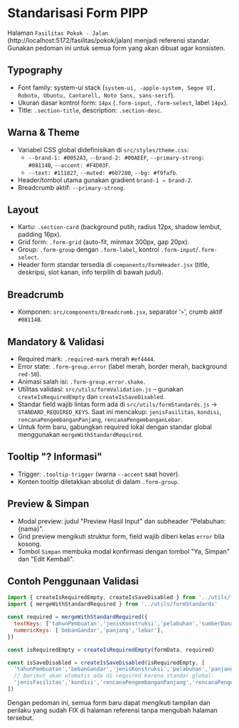 # Standarisasi Form PIPP

Halaman `Fasilitas Pokok - Jalan` (http://localhost:5172/fasilitas/pokok/jalan) menjadi referensi standar. Gunakan pedoman ini untuk semua form yang akan dibuat agar konsisten.

## Typography
- Font family: system-ui stack (`system-ui, -apple-system, Segoe UI, Roboto, Ubuntu, Cantarell, Noto Sans, sans-serif`).
- Ukuran dasar kontrol form: `14px` (`.form-input`, `.form-select`, label `14px`).
- Title: `.section-title`, description: `.section-desc`.

## Warna & Theme
- Variabel CSS global didefinisikan di `src/styles/theme.css`:
  - `--brand-1: #0052A3`, `--brand-2: #00AEEF`, `--primary-strong: #08114B`, `--accent: #F4D03F`.
  - `--text: #111827`, `--muted: #6b7280`, `--bg: #f9fafb`.
- Header/tombol utama gunakan gradient `brand-1 → brand-2`.
- Breadcrumb aktif: `--primary-strong`.

## Layout
- Kartu: `.section-card` (background putih, radius 12px, shadow lembut, padding 16px).
- Grid form: `.form-grid` (auto-fit, minmax 300px, gap 20px).
- Group: `.form-group` dengan `.form-label`, kontrol `.form-input`/`.form-select`.
- Header form standar tersedia di `components/FormHeader.jsx` (title, deskripsi, slot kanan, info terpilih di bawah judul).

## Breadcrumb
- Komponen: `src/components/Breadcrumb.jsx`, separator '`>`', crumb aktif `#08114B`.

## Mandatory & Validasi
- Required mark: `.required-mark` merah `#ef4444`.
- Error state: `.form-group.error` (label merah, border merah, background `red-50`).
- Animasi salah isi: `.form-group.error.shake`.
- Utilitas validasi: `src/utils/formValidation.js` – gunakan `createIsRequiredEmpty` dan `createIsSaveDisabled`.
- Standar field wajib lintas form ada di `src/utils/formStandards.js` → `STANDARD_REQUIRED_KEYS`. Saat ini mencakup: `jenisFasilitas`, `kondisi`, `rencanaPengembanganPanjang`, `rencanaPengembanganLebar`.
- Untuk form baru, gabungkan required lokal dengan standar global menggunakan `mergeWithStandardRequired`.

## Tooltip "? Informasi"
- Trigger: `.tooltip-trigger` (warna `--accent` saat hover).
- Konten tooltip diletakkan absolut di dalam `.form-group`.

## Preview & Simpan
- Modal preview: judul "Preview Hasil Input" dan subheader "Pelabuhan: {nama}".
- Grid preview mengikuti struktur form, field wajib diberi kelas `error` bila kosong.
- Tombol `Simpan` membuka modal konfirmasi dengan tombol "Ya, Simpan" dan "Edit Kembali".

## Contoh Penggunaan Validasi
```js
import { createIsRequiredEmpty, createIsSaveDisabled } from '../utils/formValidation'
import { mergeWithStandardRequired } from '../utils/formStandards'

const required = mergeWithStandardRequired({
  textKeys: ['tahunPembuatan','jenisKonstruksi','pelabuhan','sumberDana'],
  numericKeys: ['bebanGandar','panjang','lebar'],
})

const isRequiredEmpty = createIsRequiredEmpty(formData, required)

const isSaveDisabled = createIsSaveDisabled(isRequiredEmpty, [
  'tahunPembuatan','bebanGandar','jenisKonstruksi','pelabuhan','panjang','lebar','sumberDana',
  // berikut akan otomatis ada di required karena standar global:
  'jenisFasilitas','kondisi','rencanaPengembanganPanjang','rencanaPengembanganLebar'
])
```

Dengan pedoman ini, semua form baru dapat mengikuti tampilan dan perilaku yang sudah FIX di halaman referensi tanpa mengubah halaman tersebut.